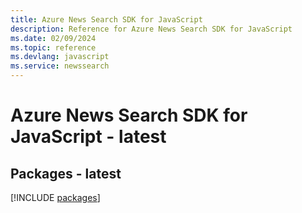 ```yaml
---
title: Azure News Search SDK for JavaScript
description: Reference for Azure News Search SDK for JavaScript
ms.date: 02/09/2024
ms.topic: reference
ms.devlang: javascript
ms.service: newssearch
---
```

# Azure News Search SDK for JavaScript - latest
## Packages - latest
[!INCLUDE [packages](news-search-index.md)]